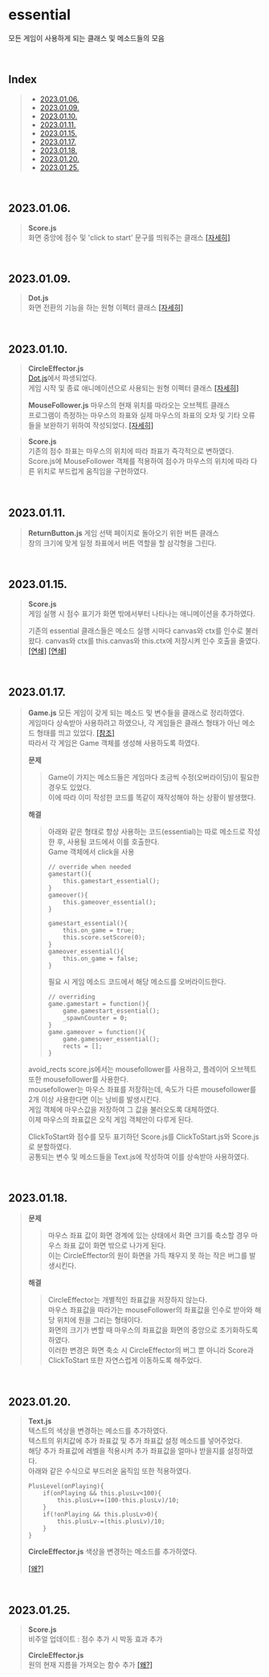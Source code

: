 # essential

모든 게임이 사용하게 되는 클래스 및 메소드들의 모음

<br/>

## Index

> - [2023.01.06.](#20230106)
> - [2023.01.09.](#20230109)
> - [2023.01.10.](#20230110)
> - [2023.01.11.](#20230111)
> - [2023.01.15.](#20230115)
> - [2023.01.17.](#20230117)
> - [2023.01.18.](#20230118)
> - [2023.01.20.](#20230120)
> - [2023.01.25.](#20230120)

<br/>

## 2023.01.06.

> **Score.js**  
> 화면 중앙에 점수 및 'click to start' 문구를 띄워주는 클래스 [[자세히]](./shoot_balls.md#20230106)

<br/>

## 2023.01.09.

> **Dot.js**  
> 화면 전환의 기능을 하는 원형 이펙터 클래스 [[자세히]](./avoid_rects.md#20230109)

<br/>

## 2023.01.10.

> **CircleEffector.js**  
> [Dot.js](#20230109)에서 파생되었다.  
> 게임 시작 및 종료 애니메이션으로 사용되는 원형 이펙터 클래스 [[자세히]](./avoid_rects.md#20230103)
>
> **MouseFollower.js**
> 마우스의 현재 위치를 따라오는 오브젝트 클래스  
> 프로그램이 측정하는 마우스의 좌표와 실제 마우스의 좌표의 오차 및 기타 오류들을 보완하기 위하여 작성되었다. [[자세히]](./avoid_rects.md#20230103)

> **Score.js**  
> 기존의 점수 좌표는 마우스의 위치에 따라 좌표가 즉각적으로 변하였다.  
> Score.js에 MouseFollower 객체를 적용하여 점수가 마우스의 위치에 따라 다른 위치로 부드럽게 움직임을 구현하였다.

<br/>

## 2023.01.11.

> **ReturnButton.js**
> 게임 선택 페이지로 돌아오기 위한 버튼 클래스  
> 창의 크기에 맞게 일정 좌표에서 버튼 역할을 할 삼각형을 그린다.

<br/>

## 2023.01.15.

> **Score.js**  
> 게임 실행 시 점수 표기가 화면 밖에서부터 나타나는 애니메이션을 추가하였다.
>
> 기존의 essential 클래스들은 메소드 실행 시마다 canvas와 ctx를 인수로 불러왔다. canvas와 ctx를 this.canvas와 this.ctx에 저장시켜 인수 호출을 줄였다. [[연쇄]](./avoid_rects.md#20230115) [[연쇄]](./shoot_balls.md#20230115)

<br/>

## 2023.01.17.

> **Game.js**
> 모든 게임이 갖게 되는 메소드 및 변수들을 클래스로 정리하였다.  
> 게임마다 상속받아 사용하려고 하였으나, 각 게임들은 클래스 형태가 아닌 메소드 형태를 띄고 있었다. [[참조]](./select_game.md#20230111)  
> 따라서 각 게임은 Game 객체를 생성해 사용하도록 하였다.
>
> **문제**
>
> > Game이 가지는 메소드들은 게임마다 조금씩 수정(오버라이딩)이 필요한 경우도 있었다.  
> > 이에 따라 이미 작성한 코드를 똑같이 재작성해야 하는 상황이 발생했다.
>
> **해결**
>
> > 아래와 같은 형태로 항상 사용하는 코드(essential)는 따로 메소드로 작성한 후, 사용될 코드에서 이를 호출한다.  
> > Game 객체에서 click을 사용
> >
> > ```
> > // override when needed
> > gamestart(){
> >     this.gamestart_essential();
> > }
> > gameover(){
> >     this.gameover_essential();
> > }
> >
> > gamestart_essential(){
> >     this.on_game = true;
> >     this.score.setScore(0);
> > }
> > gameover_essential(){
> >     this.on_game = false;
> > }
> > ```
> >
> > 필요 시 게임 메소드 코드에서 해당 메소드를 오버라이드한다.
> >
> > ```
> > // overriding
> > game.gamestart = function(){
> >     game.gamestart_essential();
> >     _spawnCounter = 0;
> > }
> > game.gameover = function(){
> >     game.gamesover_essential();
> >     rects = [];
> > }
> > ```
>
> avoid_rects score.js에서는 mousefollower를 사용하고, 플레이어 오브젝트 또한 mousefollower를 사용한다.  
> mousefollower는 마우스 좌표를 저장하는데, 속도가 다른 mousefollower를 2개 이상 사용한다면 이는 낭비를 발생시킨다.  
> 게임 객체에 마우스값을 저장하여 그 값을 불러오도록 대체하였다.  
> 이제 마우스의 좌표값은 오직 게임 객체만이 다루게 된다.
>
> ClickToStart와 점수를 모두 표기하던 Score.js를 ClickToStart.js와 Score.js로 분할하였다.  
> 공통되는 변수 및 메소드들을 Text.js에 작성하여 이를 상속받아 사용하였다.

<br/>

## 2023.01.18.

> **문제**
>
> > 마우스 좌표 값이 화면 경계에 있는 상태에서 화면 크기를 축소할 경우 마우스 좌표 값이 화면 밖으로 나가게 된다.  
> > 이는 CircleEffector의 원이 화면을 가득 채우지 못 하는 작은 버그를 발생시킨다.
>
> **해결**
>
> > CircleEffector는 개별적인 좌표값을 저장하지 않는다.  
> > 마우스 좌표값을 따라가는 mouseFollower의 좌표값을 인수로 받아와 해당 위치에 원을 그리는 형태이다.  
> > 화면의 크기가 변할 때 마우스의 좌표값을 화면의 중앙으로 초기화하도록 하였다.  
> > 이러한 변경은 화면 축소 시 CircleEffector의 버그 뿐 아니라 Score과 ClickToStart 또한 자연스럽게 이동하도록 해주었다.

<br/>

## 2023.01.20.

> **Text.js**  
> 텍스트의 색상을 변경하는 메소드를 추가하였다.  
> 텍스트의 위치값에 추가 좌표값 및 추가 좌표값 설정 메소드를 넣어주었다.  
> 해당 추가 좌표값에 레벨을 적용시켜 추가 좌표값을 얼마나 받을지를 설정하였다.  
> 아래와 같은 수식으로 부드러운 움직임 또한 적용하였다.
>
> ```
> PlusLevel(onPlaying){
>     if(onPlaying && this.plusLv<100){
>         this.plusLv+=(100-this.plusLv)/10;
>     }
>     if(!onPlaying && this.plusLv>0){
>         this.plusLv-=(this.plusLv)/10;
>     }
> }
>
> ```
>
> **CircleEffector.js**
> 색상을 변경하는 메소드를 추가하였다.
>
> [[왜?]](/docs/light_switch.md/#20230120)

<br/>

## 2023.01.25.

> **Score.js**  
> 비주얼 업데이트 : 점수 추가 시 박동 효과 추가
>
> **CircleEffector.js**  
> 원의 현재 지름을 가져오는 함수 추가 [[왜?]](./inside_out.md/#20230125)
